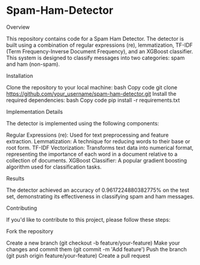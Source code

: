 # Spam-Ham-Detector
Overview

This repository contains code for a Spam Ham Detector. The detector is built using a combination of regular expressions (re), lemmatization, TF-IDF (Term Frequency-Inverse Document Frequency), and an XGBoost classifier. This system is designed to classify messages into two categories: spam and ham (non-spam).

Installation

Clone the repository to your local machine:
bash
Copy code
git clone https://github.com/your_username/spam-ham-detector.git
Install the required dependencies:
bash
Copy code
pip install -r requirements.txt

Implementation Details

The detector is implemented using the following components:

Regular Expressions (re): Used for text preprocessing and feature extraction.
Lemmatization: A technique for reducing words to their base or root form.
TF-IDF Vectorization: Transforms text data into numerical format, representing the importance of each word in a document relative to a collection of documents.
XGBoost Classifier: A popular gradient boosting algorithm used for classification tasks.

Results

The detector achieved an accuracy of 0.9617224880382775% on the test set, demonstrating its effectiveness in classifying spam and ham messages.

Contributing

If you'd like to contribute to this project, please follow these steps:

Fork the repository

Create a new branch (git checkout -b feature/your-feature)
Make your changes and commit them (git commit -m 'Add feature')
Push the branch (git push origin feature/your-feature)
Create a pull request
